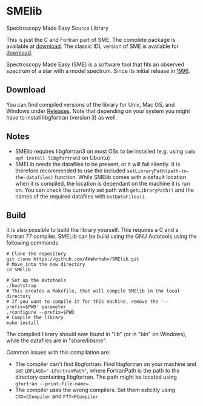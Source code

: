 # SMElib
Spectroscopy Made Easy Source Library

This is just the C and Fortran part of SME. The complete package is available at [download](https://github.com/AWehrhahn/SME). The classic IDL version of SME is available for [download](http://www.stsci.edu/~valenti/sme.html).

Spectroscopy Made Easy (SME) is a software tool that fits an observed
spectrum of a star with a model spectrum. Since its initial release in
[1996](http://adsabs.harvard.edu/abs/1996A%26AS..118..595V).

## Download
You can find compiled versions of the library for Unix, Mac OS, and Windows under [Releases](https://github.com/AWehrhahn/SMElib/releases).
Note that depending on your system you might have to install libgfortran (version 3) as well.

## Notes
 - SMElib requires libgfortran3 on most OSs to be installed (e.g. using `sudo apt install libgfortran3` on Ubuntu)
 - SMELib needs the datafiles to be present, or it will fail silently. It is therefore recommended to use the included `setLibraryPath(path-to-the-datafiles)` function. While SMElib comes with a default location when it is compiled, the location is dependant on the machine it is run on. You can check the currently set path with `getLibraryPath()` and the names of the required datafiles with `GetDataFiles()`.

## Build
It is also possible to build the library yourself. This requires a C and a Fortran 77 compiler.
SMELib can be build using the GNU Autotools using the following commands
```
# Clone the repository
git clone https://github.com/AWehrhahn/SMElib.git
# Move into the new directory
cd SMElib

# Set up the Autotools
./bootstrap
# This creates a Makefile, that will compile SMElib in the local directory
# If you want to compile it for this machine, remove the '--prefix=$PWD' parameter
./configure --prefix=$PWD
# Compile the library
make install
```
The compiled library should now found in "lib" (or in "bin" on Windows), while the datafiles are in "share/libsme".

Common issues with this compilation are:
  - The compiler can't find libgfortran. Find libgfortran on your machine and set `LDFLAGS="-LFortranPath"`, where FortranPath is the path to the directory containing libgfortran. The path might be located using `gfortran --print-file-name=`.
  - The compiler uses the wrong compilers. Set them exlicitly using `CXX=CCompiler` and `F77=FCompiler`.
